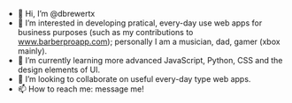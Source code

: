 - 👋 Hi, I’m @dbrewertx
- 👀 I’m interested in developing pratical, every-day use web apps for business purposes (such as my contributions to www.barberproapp.com); personally I am a musician, dad, gamer (xbox mainly).
- 🌱 I’m currently learning more advanced JavaScript, Python, CSS and the design elements of UI.
- 💞️ I’m looking to collaborate on useful every-day type web apps. 
- 📫 How to reach me: message me!

<!---
dbrewertx/dbrewertx is a ✨ special ✨ repository because its `README.md` (this file) appears on your GitHub profile.
You can click the Preview link to take a look at your changes.
--->
